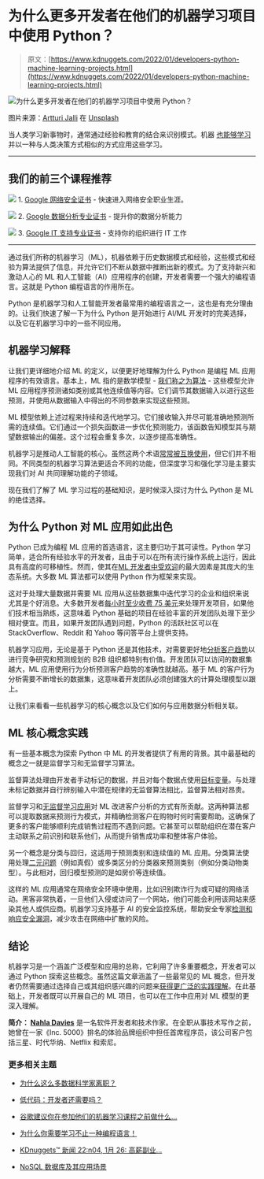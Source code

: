 # 为什么更多开发者在他们的机器学习项目中使用 Python？

> 原文：[https://www.kdnuggets.com/2022/01/developers-python-machine-learning-projects.html](https://www.kdnuggets.com/2022/01/developers-python-machine-learning-projects.html)

![为什么更多开发者在他们的机器学习项目中使用 Python？](../Images/922f4e113047966cb6a67e98b1da3ff4.png)

图片来源：[Artturi Jalli](https://unsplash.com/@artturijalli?utm_source=unsplash&utm_medium=referral&utm_content=creditCopyText) 在 [Unsplash](https://unsplash.com/s/photos/python?utm_source=unsplash&utm_medium=referral&utm_content=creditCopyText)

当人类学习新事物时，通常通过经验和教育的结合来识别模式。机器 [也能够学习](/2021/05/essential-machine-learning-algorithms-beginners.html) 并以一种与人类决策方式相似的方式应用这些学习。

* * *

## 我们的前三个课程推荐

![](../Images/0244c01ba9267c002ef39d4907e0b8fb.png) 1\. [Google 网络安全证书](https://www.kdnuggets.com/google-cybersecurity) - 快速进入网络安全职业生涯。

![](../Images/e225c49c3c91745821c8c0368bf04711.png) 2\. [Google 数据分析专业证书](https://www.kdnuggets.com/google-data-analytics) - 提升你的数据分析能力

![](../Images/0244c01ba9267c002ef39d4907e0b8fb.png) 3\. [Google IT 支持专业证书](https://www.kdnuggets.com/google-itsupport) - 支持你的组织进行 IT 工作

* * *

通过我们所称的机器学习（ML），机器依赖于历史数据模式和经验，这些模式和经验为算法提供了信息，并允许它们不断从数据中推断出新的模式。为了支持新兴和激动人心的 ML 和人工智能（AI）应用程序的创建，开发者需要一个强大的编程语言。这就是 Python 编程语言的作用所在。

Python 是机器学习和人工智能开发者最常用的编程语言之一，这也是有充分理由的。让我们快速了解一下为什么 Python 是开始进行 AI/ML 开发时的完美选择，以及它在机器学习中的一些不同应用。

## 机器学习解释

让我们更详细地介绍 ML 的定义，以便更好地理解为什么 Python 是编程 ML 应用程序的有效语言。基本上，ML 指的是数学模型 - [我们称之为算法](/2016/08/10-algorithms-machine-learning-engineers.html) - 这些模型允许 ML 应用程序预测诸如类别或其他连续值等内容。它们调节其数据输入以进行这些预测，并使用从数据输入中得出的不同参数来实现这些预测。

ML 模型依赖上述过程来持续和迭代地学习。它们接收输入并尽可能准确地预测所需的连续值。它们通过一个损失函数进一步优化预测能力，该函数告知模型其与期望数据输出的偏差。这个过程会重复多次，以逐步提高准确性。

机器学习是推动人工智能的核心。虽然这两个术语[常常被互换使用](https://dataconomy.com/2021/05/machine-learning-vs-artificial-intelligence-future-data-science/)，但它们并不相同。不同类型的机器学习算法更适合不同的功能，但深度学习和强化学习是主要实现我们对 AI 共同理解功能的子领域。

现在我们了解了 ML 学习过程的基础知识，是时候深入探讨为什么 Python 是 ML 的绝佳选择。

## 为什么 Python 对 ML 应用如此出色

Python 已成为编程 ML 应用的首选语言，这主要归功于其可读性。Python 学习简单，适合所有经验水平的开发者，且由于可以在所有流行操作系统上运行，因此具有高度的可移植性。然而，使其在[ML 开发者中受欢迎](https://www.freshbooks.com/hub/estimates/how-much-do-web-designers-charge/)的最大因素是其庞大的生态系统。大多数 ML 算法都可以使用 Python 作为框架来实现。

这对于处理大量数据并需要 ML 应用从这些数据集中迭代学习的企业和组织来说尤其是个好消息。大多数开发者[每小时至少收费 75 美元](https://www.freshbooks.com/hub/estimates/how-much-do-web-designers-charge)来处理开发项目，如果他们技术相当熟练，这意味着 Python 基础的项目在经验丰富的开发团队处理下至少相对便宜。而且，如果开发团队遇到问题，Python 的活跃社区可以在 StackOverflow、Reddit 和 Yahoo 等问答平台上提供支持。

机器学习应用，无论是基于 Python 还是其他技术，对需要更好地[分析客户趋势](https://www.syntax.com/sap-machine-learning-what-you-should-know/)以进行竞争研究和预测规划的 B2B 组织都特别有价值。开发团队可以访问的数据集越大，ML 应用使用行为分析预测客户趋势的准确性就越高。基于 ML 的客户行为分析需要不断增长的数据集，这意味着开发团队必须创建强大的计算处理模型以跟上。

让我们来看看一些机器学习的核心概念以及它们如何与应用数据分析相关联。

## ML 核心概念实践

有一些基本概念为探索 Python 中 ML 的开发者提供了有用的背景。其中最基础的概念之一就是监督学习和无监督学习算法。

监督算法处理由开发者手动标记的数据，并且对每个数据点使用[目标变量](/2021/12/beginner-guide-end-end-machine-learning.html)。与处理未标记数据并自行辨别输入中潜在规律的无监督算法相比，监督算法相对昂贵。

监督学习和[无监督学习应用](https://pythonistaplanet.com/applications-of-unsupervised-learning/)对 ML 改进客户分析的方式有所贡献。这两种算法都可以提取数据来预测行为模式，并精确检测客户在购物时何时需要帮助。这确保了更多的客户能够顺利完成销售过程而不遇到问题。它甚至可以帮助组织在潜在客户主动联系之前识别和联系他们，从而提升销售成功率和整体客户体验。

另一个概念是分类与回归，这适用于预测类别和连续值的 ML 应用。分类算法使用处理[二元问题](/2021/12/introduction-binary-classification-pycaret.html)（例如真假）或多类区分的分类器来预测类别（例如分类动物类型）。与此相对，回归模型预测的是如房价等连续值。

这样的 ML 应用通常在网络安全环境中使用，比如识别欺诈行为或可疑的网络活动。黑客非常执着，一旦他们入侵或访问了一个网站，他们可能会利用该网站来感染其他人或供应商。机器学习支持基于 AI 的安全监控系统，帮助安全专家[检测和响应安全漏洞](https://bestwebhostingaustralia.org/website-hacking/)，减少攻击在网络中扩散的风险。

## 结论

机器学习是一个涵盖广泛模型和应用的总称，它利用了许多重要概念，开发者可以通过 Python 探索这些概念。虽然这篇文章涵盖了一些最常见的 ML 概念，但开发者仍然需要通过选择自己或其组织感兴趣的问题来[获得更广泛的实践理解](/2021/10/20-python-packages.html)。在此基础上，开发者既可以开展自己的 ML 项目，也可以在工作中应用对 ML 模型的更深入理解。

**简介： [Nahla Davies](http://nahlawrites.com/)** 是一名软件开发者和技术作家。在全职从事技术写作之前，她曾在一家《Inc. 5000》排名的体验品牌组织中担任首席程序员，该公司客户包括三星、时代华纳、Netflix 和索尼。

### 更多相关主题

+   [为什么这么多数据科学家离职？](https://www.kdnuggets.com/2022/03/many-data-scientists-quitting-jobs.html)

+   [低代码：开发者还需要吗？](https://www.kdnuggets.com/2022/04/low-code-developers-still-needed.html)

+   [谷歌建议你在参加他们的机器学习课程之前做什么…](https://www.kdnuggets.com/2021/10/google-recommends-before-machine-learning-data-science-course.html)

+   [为什么你需要学习不止一种编程语言！](https://www.kdnuggets.com/2022/06/need-learn-one-programming-language.html)

+   [KDnuggets™ 新闻 22:n04, 1月 26: 高薪副业…](https://www.kdnuggets.com/2022/n04.html)

+   [NoSQL 数据库及其应用场景](https://www.kdnuggets.com/2023/03/nosql-databases-cases.html)
